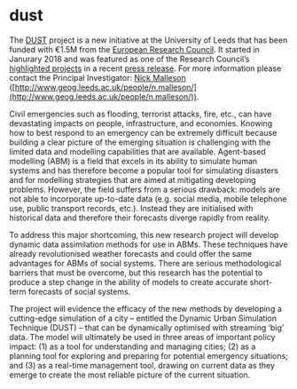 # dust

The [DUST](https://urban-analytics.github.io/dust/) project is a new initiative at the University of Leeds that has been funded with €1.5M from the [European Research Council](https://erc.europa.eu/). It started in Janurary 2018 and was featured as one of the Research Council’s [highlighted projects](https://erc.europa.eu/news/erc-2017-starting-grants-highlighted-projects) in a recent [press release](https://erc.europa.eu/news/erc-2017-starting-grants-results). For more information please contact the Principal Investigator: [Nick Malleson](https://github.com/nickmalleson) ([http://www.geog.leeds.ac.uk/people/n.malleson/](http://www.geog.leeds.ac.uk/people/n.malleson/)).

Civil emergencies such as flooding, terrorist attacks, fire, etc., can have devastating impacts on people, infrastructure, and economies. Knowing how to best respond to an emergency can be extremely difficult because building a clear picture of the emerging situation is challenging with the limited data and modelling capabilities that are available. Agent-based modelling (ABM) is a field that excels in its ability to simulate human systems and has therefore become a popular tool for simulating disasters and for modelling strategies that are aimed at mitigating developing problems. However, the field suffers from a serious drawback: models are not able to incorporate up-to-date data (e.g. social media, mobile telephone use, public transport records, etc.). Instead they are initialised with historical data and therefore their forecasts diverge rapidly from reality.

To address this major shortcoming, this new research project will develop dynamic data assimilation methods for use in ABMs. These techniques have already revolutionised weather forecasts and could offer the same advantages for ABMs of social systems. There are serious methodological barriers that must be overcome, but this research has the potential to produce a step change in the ability of models to create accurate short-term forecasts of social systems.

The project will evidence the efficacy of the new methods by developing a cutting-edge simulation of a city – entitled the Dynamic Urban Simulation Technique (DUST) – that can be dynamically optimised with streaming ‘big’ data. The model will ultimately be used in three areas of important policy impact: (1) as a tool for understanding and managing cities; (2) as a planning tool for exploring and preparing for potential emergency situations; and (3) as a real-time management tool, drawing on current data as they emerge to create the most reliable picture of the current situation.